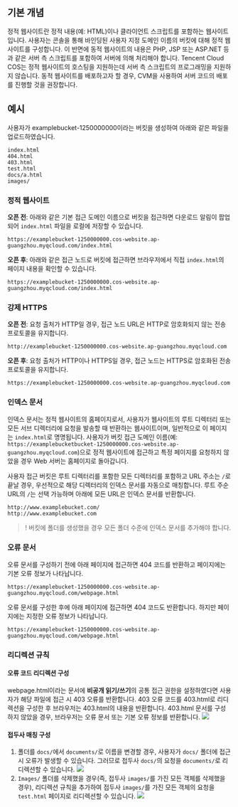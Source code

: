 ## 기본 개념

정적 웹사이트란 정적 내용(예: HTML)이나 클라이언트 스크립트를 포함하는 웹사이트입니다. 사용자는 콘솔을 통해 바인딩된 사용자 지정 도메인 이름의 버킷에 대해 정적 웹사이트를 구성합니다. 이 반면에 동적 웹사이트의 내용은 PHP, JSP 또는 ASP.NET 등과 같은 서버 측 스크립트를 포함하여 서버에 의해 처리해야 합니다. Tencent Cloud COS는 정적 웹사이트의 호스팅을 지원하는데 서버 측 스크립트의 프로그래밍을 지원하지 않습니다. 동적 웹사이트를 배포하고자 할 경우, CVM을 사용하여 서버 코드의 배포를 진행할 것을 권장합니다.

## 예시

사용자가 examplebucket-1250000000이라는 버킷을 생성하여 아래와 같은 파일을 업로드하였습니다. 

```shell
index.html
404.html
403.html
test.html
docs/a.html
images/
```

### 정적 웹사이트

**오픈 전**: 아래와 같은 기본 접근 도메인 이름으로 버킷을 접근하면 다운로드 알림이 팝업되어 `index.html` 파일을 로컬에 저장할 수 있습니다.

```shell
https://examplebucket-1250000000.cos-website.ap-guangzhou.myqcloud.com/index.html
```

**오픈 후**: 아래와 같은 접근 노드로 버킷에 접근하면 브라우저에서 직접 `index.html`의 페이지 내용을 확인할 수 있습니다.

```shell
https://examplebucket-1250000000.cos-website.ap-guangzhou.myqcloud.com/index.html
```

### 강제 HTTPS

**오픈 전**: 요청 출처가 HTTP일 경우, 접근 노드 URL은 HTTP로 암호화되지 않는 전송 프로토콜을 유지합니다.

```shell
http://examplebucket-1250000000.cos-website.ap-guangzhou.myqcloud.com
```

**오픈 후**: 요청 출처가 HTTP이나 HTTPS일 경우, 접근 노드는 HTTPS로 암호화된 전송 프로토콜을 유지합니다.

```shell
https://examplebucket-1250000000.cos-website.ap-guangzhou.myqcloud.com
```

### 인덱스 문서

인덱스 문서는 정적 웹사이트의 홈페이지로서, 사용자가 웹사이트의 루트 디렉터리 또는 모든 서브 디렉터리에 요청을 발송할 때 반환하는 웹사이트이며, 일반적으로 이 페이지는 `index.html`로 명명됩니다.
사용자가 버킷 접근 도메인 이름(예: `https://examplebucketbucket-1250000000.cos-website.ap-guangzhou.myqcloud.com`)으로 정적 웹사이트에 접근하고 특정 페이지를 요청하지 않았을 경우 Web 서버는 홈페이지로 돌아갑니다.

사용자 접근 버킷은 루트 디렉터리를 포함한 모든 디렉터리를 포함하고 URL 주소는 `/`로 끝날 경우, 우선적으로 해당 디렉터리의 인덱스 문서를 자동으로 매칭합니다. 루트 주순 URL의 `/`는 선택 가능하며 아래에 모든 URL은 인덱스 문서를 반환합니다.

```shell
http://www.examplebucket.com/
http://www.examplebucket.com
```

>! 버킷에 폴더를 생성했을 경우 모든 폴더 수준에 인덱스 문서를 추가해야 합니다.

### 오류 문서

오류 문서를 구성하기 전에 아래 페이지에 접근하면 404 코드를 반환하고 페이지에는 기본 오류 정보가 나타납니다.

```shell
https://examplebucket-1250000000.cos-website.ap-guangzhou.myqcloud.com/webpage.html
```

오류 문서를 구성한 후에 아래 페이지에 접근하면 404 코드도 반환합니다. 하지만 페이지에는 지정한 오류 정보가 나타납니다.

```shell
https://examplebucket-1250000000.cos-website.ap-guangzhou.myqcloud.com/webpage.html
```

### 리디렉션 규칙

#### 오류 코드 리디렉션 구성

webpage.html이라는 문서에 **비공개 읽기/쓰기**의 공통 접근 권한을 설정하였다면 사용자가 해당 파일에 접근 시 403 오류를 반환합니다.
403 오류 코드를 403.html로 리디렉션을 구성한 후 브라우저는 403.html의 내용을 반환합니다.
403.html 문서를 구성하지 않았을 경우, 브라우저는 오류 문서 또는 기본 오류 정보를 반환합니다.
![](https://main.qcloudimg.com/raw/7dc917ba95af42438b6ab2c7604666d3.png)

#### 접두사 매칭 구성

1. 폴더를 `docs/`에서 `documents/`로 이름을 변경할 경우, 사용자가 `docs/` 폴더에 접근 시 오류가 발생할 수 있습니다. 그러므로 접두사 `docs/`의 요청을 `documents/`로 리디렉션할 수 있습니다.
![](https://main.qcloudimg.com/raw/e3b5c9004a67d020928bd0035b820715.png)
2. `Images/` 폴더를 삭제했을 경우(즉, 접두사 `images/`를 가진 모든 객체를 삭제했을 경우), 리디렉션 규칙을 추가하여 접두사 `images/`를 가진 모든 객체의 요청을 `test.html` 페이지로 리디렉션할 수 있습니다.
![](https://main.qcloudimg.com/raw/b6672acf43149267a837027911923f9b.png)


